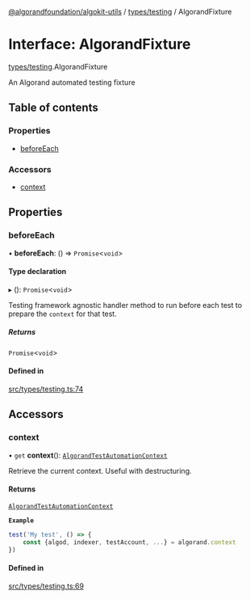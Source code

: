 [@algorandfoundation/algokit-utils](../README.md) / [types/testing](../modules/types_testing.md) / AlgorandFixture

# Interface: AlgorandFixture

[types/testing](../modules/types_testing.md).AlgorandFixture

An Algorand automated testing fixture

## Table of contents

### Properties

- [beforeEach](types_testing.AlgorandFixture.md#beforeeach)

### Accessors

- [context](types_testing.AlgorandFixture.md#context)

## Properties

### beforeEach

• **beforeEach**: () => `Promise`\<`void`\>

#### Type declaration

▸ (): `Promise`\<`void`\>

Testing framework agnostic handler method to run before each test to prepare the `context` for that test.

##### Returns

`Promise`\<`void`\>

#### Defined in

[src/types/testing.ts:74](https://github.com/algorandfoundation/algokit-utils-ts/blob/main/src/types/testing.ts#L74)

## Accessors

### context

• `get` **context**(): [`AlgorandTestAutomationContext`](types_testing.AlgorandTestAutomationContext.md)

Retrieve the current context.
Useful with destructuring.

#### Returns

[`AlgorandTestAutomationContext`](types_testing.AlgorandTestAutomationContext.md)

**`Example`**

```typescript
test('My test', () => {
    const {algod, indexer, testAccount, ...} = algorand.context
})
```

#### Defined in

[src/types/testing.ts:69](https://github.com/algorandfoundation/algokit-utils-ts/blob/main/src/types/testing.ts#L69)
